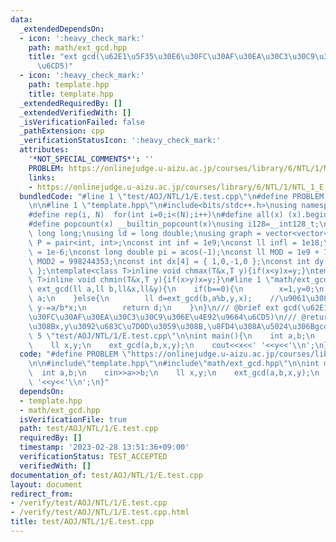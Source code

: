```yaml
---
data:
  _extendedDependsOn:
  - icon: ':heavy_check_mark:'
    path: math/ext_gcd.hpp
    title: "ext gcd(\u62E1\u5F35\u30E6\u30FC\u30AF\u30EA\u30C3\u30C9\u306E\u4E92\u9664\
      \u6CD5)"
  - icon: ':heavy_check_mark:'
    path: template.hpp
    title: template.hpp
  _extendedRequiredBy: []
  _extendedVerifiedWith: []
  _isVerificationFailed: false
  _pathExtension: cpp
  _verificationStatusIcon: ':heavy_check_mark:'
  attributes:
    '*NOT_SPECIAL_COMMENTS*': ''
    PROBLEM: https://onlinejudge.u-aizu.ac.jp/courses/library/6/NTL/1/NTL_1_E
    links:
    - https://onlinejudge.u-aizu.ac.jp/courses/library/6/NTL/1/NTL_1_E
  bundledCode: "#line 1 \"test/AOJ/NTL/1/E.test.cpp\"\n#define PROBLEM \"https://onlinejudge.u-aizu.ac.jp/courses/library/6/NTL/1/NTL_1_E\"\
    \n\n#line 1 \"template.hpp\"\n#include<bits/stdc++.h>\nusing namespace std;\n\
    #define rep(i, N)  for(int i=0;i<(N);i++)\n#define all(x) (x).begin(),(x).end()\n\
    #define popcount(x) __builtin_popcount(x)\nusing i128=__int128_t;\nusing ll =\
    \ long long;\nusing ld = long double;\nusing graph = vector<vector<int>>;\nusing\
    \ P = pair<int, int>;\nconst int inf = 1e9;\nconst ll infl = 1e18;\nconst ld eps\
    \ = 1e-6;\nconst long double pi = acos(-1);\nconst ll MOD = 1e9 + 7;\nconst ll\
    \ MOD2 = 998244353;\nconst int dx[4] = { 1,0,-1,0 };\nconst int dy[4] = { 0,1,0,-1\
    \ };\ntemplate<class T>inline void chmax(T&x,T y){if(x<y)x=y;}\ntemplate<class\
    \ T>inline void chmin(T&x,T y){if(x>y)x=y;}\n#line 1 \"math/ext_gcd.hpp\"\nll\
    \ ext_gcd(ll a,ll b,ll&x,ll&y){\n    if(b==0){\n        x=1,y=0;\n        return\
    \ a;\n    }else{\n        ll d=ext_gcd(b,a%b,y,x);    //\u9061\u308B\n       \
    \ y-=a/b*x;\n        return d;\n    }\n}\n/// @brief ext gcd(\u62E1\u5F35\u30E6\
    \u30FC\u30AF\u30EA\u30C3\u30C9\u306E\u4E92\u9664\u6CD5)\n/// @return ax+by=gcd(a,b)\u306A\
    \u308Bx,y\u3092\u683C\u7D0D\u3059\u308B,\u8FD4\u308A\u5024\u306Bgcd(a,b)\n#line\
    \ 5 \"test/AOJ/NTL/1/E.test.cpp\"\n\nint main(){\n    int a,b;\n    cin>>a>>b;\n\
    \    ll x,y;\n    ext_gcd(a,b,x,y);\n    cout<<x<<' '<<y<<'\\n';\n}\n"
  code: "#define PROBLEM \"https://onlinejudge.u-aizu.ac.jp/courses/library/6/NTL/1/NTL_1_E\"\
    \n\n#include\"template.hpp\"\n#include\"math/ext_gcd.hpp\"\n\nint main(){\n  \
    \  int a,b;\n    cin>>a>>b;\n    ll x,y;\n    ext_gcd(a,b,x,y);\n    cout<<x<<'\
    \ '<<y<<'\\n';\n}"
  dependsOn:
  - template.hpp
  - math/ext_gcd.hpp
  isVerificationFile: true
  path: test/AOJ/NTL/1/E.test.cpp
  requiredBy: []
  timestamp: '2023-02-28 13:51:36+09:00'
  verificationStatus: TEST_ACCEPTED
  verifiedWith: []
documentation_of: test/AOJ/NTL/1/E.test.cpp
layout: document
redirect_from:
- /verify/test/AOJ/NTL/1/E.test.cpp
- /verify/test/AOJ/NTL/1/E.test.cpp.html
title: test/AOJ/NTL/1/E.test.cpp
---
```

